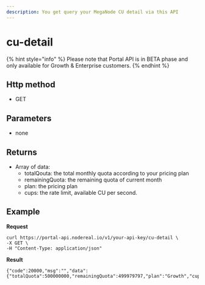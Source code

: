 ```yaml
---
description: You get query your MegaNode CU detail via this API
---
```


# cu-detail

{% hint style="info" %}
Please note that Portal API is in BETA phase and only available for Growth & Enterprise customers.
{% endhint %}

## Http method

* GET

## Parameters

* none

## Returns

* Array of data:
  * totalQouta: the total monthly quota according to your pricing plan
  * remainingQuota: the remaining quota of current month&#x20;
  * plan: the pricing plan
  * cups: the rate limit, available CU per second.

## Example

**Request**

```
curl https://portal-api.nodereal.io/v1/your-api-key/cu-detail \
-X GET \
-H "Content-Type: application/json"
```

**Result**

```
{"code":20000,"msg":"","data":{"totalQuota":500000000,"remainingQuota":499979797,"plan":"Growth","cups":1000}
```


